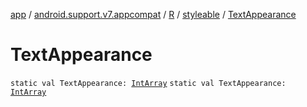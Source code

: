 [app](../../../index.md) / [android.support.v7.appcompat](../../index.md) / [R](../index.md) / [styleable](index.md) / [TextAppearance](.)

# TextAppearance

`static val TextAppearance: `[`IntArray`](https://kotlinlang.org/api/latest/jvm/stdlib/kotlin/-int-array/index.html)
`static val TextAppearance: `[`IntArray`](https://kotlinlang.org/api/latest/jvm/stdlib/kotlin/-int-array/index.html)